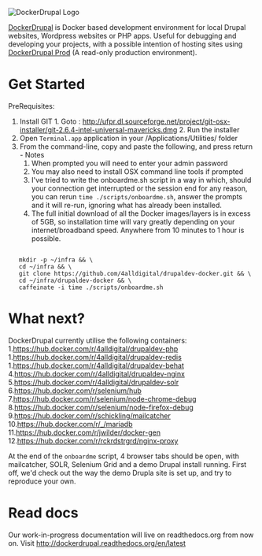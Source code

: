 ![DockerDrupal Logo](https://raw.githubusercontent.com/4alldigital/drupaldev-docker/master/docs/images/drupal-docker-logo-monochrome.png)

[DockerDrupal](https://www.4alldigital.io/docker-drupal) is Docker based development environment for local Drupal websites, Wordpress websites or PHP apps. Useful for debugging and developing your projects, with a possible intention of hosting sites using [DockerDrupal Prod](https://github.com/4alldigital/drupalprod-docker) (A read-only production environment).

# Get Started

  PreRequisites:
  1. Install GIT
    1. Goto : http://ufpr.dl.sourceforge.net/project/git-osx-installer/git-2.6.4-intel-universal-mavericks.dmg
    2. Run the installer
  1. Open `Terminal.app` application in your /Applications/Utilities/ folder
  2. From the command-line, copy and paste the following, and press return
    - Notes
      1. When prompted you will need to enter your admin password
      2. You may also need to install OSX command line tools if prompted
      3. I've tried to write the onboardme.sh script in a way in which, should your connection get interrupted or the session end for any reason, you can rerun ```time ./scripts/onboardme.sh```, answer the prompts and it will re-run, ignoring what has already been installed.
      4. The full initial download of all the Docker images/layers is in excess of 5GB, so installation time will vary greatly depending on your internet/broadband speed.  Anywhere from 10 minutes to 1 hour is possible.

  ```

     mkdir -p ~/infra && \
     cd ~/infra && \
     git clone https://github.com/4alldigital/drupaldev-docker.git && \
     cd ~/infra/drupaldev-docker && \
     caffeinate -i time ./scripts/onboardme.sh

  ```

# What next?

DockerDrupal currently utilise the following containers:
 1.https://hub.docker.com/r/4alldigital/drupaldev-php
 1.https://hub.docker.com/r/4alldigital/drupaldev-redis
 1.https://hub.docker.com/r/4alldigital/drupaldev-behat
 4.https://hub.docker.com/r/4alldigital/drupaldev-nginx
 5.https://hub.docker.com/r/4alldigital/drupaldev-solr
 6.https://hub.docker.com/r/selenium/hub
 7.https://hub.docker.com/r/selenium/node-chrome-debug
 8.https://hub.docker.com/r/selenium/node-firefox-debug
 9.https://hub.docker.com/r/schickling/mailcatcher
 10.https://hub.docker.com/r/_/mariadb
 11.https://hub.docker.com/r/jwilder/docker-gen
 12.https://hub.docker.com/r/rckrdstrgrd/nginx-proxy


  At the end of the `onboardme` script, 4 browser tabs should be open, with mailcatcher, SOLR, Selenium Grid and a demo Drupal install running.  First off, we'd check out the way the demo Drupla site is set up, and try to reproduce your own.


# Read docs

Our work-in-progress documentation will live on readthedocs.org from now on. Visit http://dockerdrupal.readthedocs.org/en/latest

